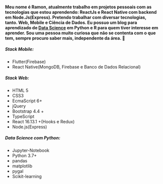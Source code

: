 #### Meu nome é Ramon, atualmente trabalho em projetos pessoais com as tecnologias que estou aprendendo: ReactJs e React  Native com backend em Node.Js(Express). Pretendo trabalhar com diversar tecnologias, tanto. Web, Mobile e Ciência de Dados. Eu possuo um blog para aprendizado de <a href="https://ramonpaolo.github.io/blog-data-science">Data Science<a/> em Python e R para quem tiver interesse em aprender. Sou uma pessoa muito curiosa que não se contenta com o que tem, sempre procuro saber mais, independente da área. 👋
  
##### Stack Mobile:
 - Flutter(Firebase)
 - React Native(MongoDB, Firebase e Banco de Dados Relacional)
 
##### Stack Web:
 - HTML 5
 - CSS3
 - EcmaScript 6+
 - jQuery
 - Bootstrap 4.4 +
 - TypeScript
 - React 16.13.1 +(Hooks e Redux)
 - Node.js(Express)
 
##### Data Science com Python:
 - Jupyter-Notebook
 - Python 3.7+
 - pandas
 - matplotlib
 - pygal
 - Scikit-learning

<!--
**ramonpaolo/ramonpaolo** is a ✨ _special_ ✨ repository because its `README.md` (this file) appears on your GitHub profile.
  
Here are some ideas to get you started:

- 🔭 I’m currently working on ...
- 🌱 I’m currently learning ...
- 👯 I’m looking to collaborate on ...
- 🤔 I’m looking for help with ...
- 💬 Ask me about ...
- 📫 How to reach me: ...
- 😄 Pronouns: ...
- ⚡ Fun fact: ...
-->
